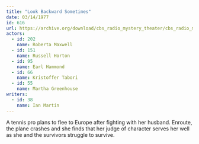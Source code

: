 ```yaml
---
title: "Look Backward Sometimes"
date: 03/14/1977
id: 616
url: https://archive.org/download/cbs_radio_mystery_theater/cbs_radio_mystery_theater-0601-0650.zip/cbs_radio_mystery_theater-0601-0650%2Fcbsrmt_0616_look_backward_sometimes.mp3
actors:  
  - id: 202
    name: Roberta Maxwell  
  - id: 151
    name: Russell Horton  
  - id: 95
    name: Earl Hammond  
  - id: 66
    name: Kristoffer Tabori  
  - id: 55
    name: Martha Greenhouse
writers:  
  - id: 38
    name: Ian Martin
---
```

A tennis pro plans to flee to Europe after fighting with her husband. Enroute, the plane crashes and she finds that her judge of character serves her well as she and the survivors struggle to survive.